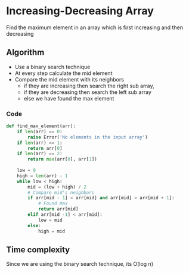 # Increasing-Decreasing Array

Find the maximum element in an array which is first increasing and then decreasing

## Algorithm

* Use a binary search technique
* At every step calculate the mid element
* Compare the mid element with its neighbors
  * if they are increasing then search the right sub array,
  * if they are decreasing then search the left sub array
  * else we have found the max element


### Code

```py
def find_max_element(arr):
    if len(arr) == 0:
        raise Error('No elements in the input array')
    if len(arr) == 1:
        return arr[0]
    if len(arr) == 2:
        return max(arr[0], arr[1])
    
    low = 0
    high = len(arr) - 1
    while low < high:
        mid = (low + high) / 2
        # Compare mid's neighbors
        if arr[mid - 1] < arr[mid] and arr[mid] > arr[mid + 1]:
            # Found max
            return arr[mid]
        elif arr[mid -1] < arr[mid]:
            low = mid
        else:
            high = mid
```

## Time complexity

Since we are using the binary search technique, its O\(log n\)

